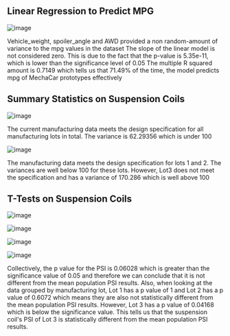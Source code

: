 ## Linear Regression to Predict MPG
![image](https://user-images.githubusercontent.com/76402559/114760781-b32b9880-9d2d-11eb-8fa2-6d75152fd6c3.png)

Vehicle_weight, spoiler_angle and AWD provided a non random-amount of variance to the mpg values in the dataset
The slope of the linear model is not considered zero. This is due to the fact that the p-value is 5.35e-11, which is lower than the significance level of 0.05
The multiple R squared amount is 0.7149 which tells us that 71.49% of the time, the model predicts mpg of MechaCar prototypes effectively

## Summary Statistics on Suspension Coils
![image](https://user-images.githubusercontent.com/76402559/114767976-4ff23400-9d36-11eb-9a15-aea78465bd14.png)

The current manufacturing data meets the design specification for all manufacturing lots in total. The variance is 62.29356 which is under 100

![image](https://user-images.githubusercontent.com/76402559/114768384-c727c800-9d36-11eb-941d-c7155e0b1ba6.png)

The manufacturing data meets the design specification for lots 1 and 2. The variances are well below 100 for these lots. However, Lot3 does not meet the specification and has a variance of 170.286 which is well above 100

## T-Tests on Suspension Coils
![image](https://user-images.githubusercontent.com/76402559/114770298-4b7b4a80-9d39-11eb-9a95-bf9e369f5a0f.png)

![image](https://user-images.githubusercontent.com/76402559/114770377-60f07480-9d39-11eb-86f4-c13fe9192698.png)

![image](https://user-images.githubusercontent.com/76402559/114770449-75cd0800-9d39-11eb-9dc0-48e91dd3f228.png)

![image](https://user-images.githubusercontent.com/76402559/114770512-87aeab00-9d39-11eb-9e71-04770eb76d09.png)

Collectively, the p value for the PSI is 0.06028 which is greater than the significance value of 0.05 and therefore we can conclude that it is not different from the mean population PSI results. Also, when looking at the data grouped by manufacturing lot, Lot 1 has a p value of 1 and Lot 2 has a p value of 0.6072 which means they are also not statistically different from the mean population PSI results. However, Lot 3 has a p value of 0.04168 which is below the significance value. This tells us that the suspension coil's PSI of Lot 3 is statistically different from the mean population PSI results.
